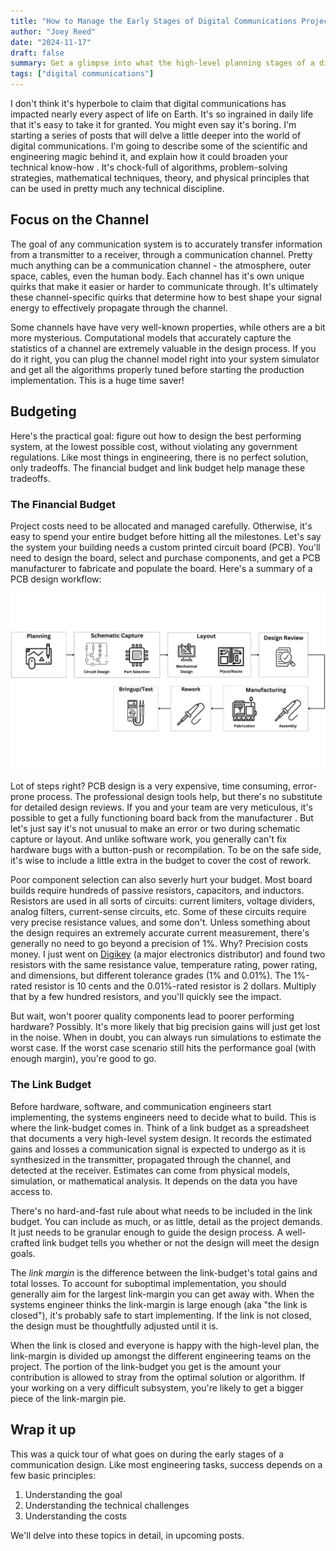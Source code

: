 ```yaml
---
title: "How to Manage the Early Stages of Digital Communications Project"
author: "Joey Reed"
date: "2024-11-17"
draft: false
summary: Get a glimpse into what the high-level planning stages of a digital communications project looks like. 
tags: ["digital communications"]
---
```


I don't think it's hyperbole to claim that digital communications has impacted nearly every aspect of life on Earth.  It's so ingrained in daily life that it's easy to take it for granted.  You might even say it's boring. I'm starting a series of posts that will delve a little deeper into the world of digital communications.  I'm going to describe some of the scientific and engineering magic behind it, and explain how it could broaden your technical know-how .  It's chock-full of algorithms, problem-solving strategies, mathematical techniques, theory, and physical principles that can be used in pretty much any technical discipline.

## Focus on the Channel

The goal of any communication system is to accurately transfer information from a transmitter to a receiver, through a communication channel.  Pretty much anything can be a communication channel - the atmosphere, outer space, cables, even the human body.  Each channel has it's own unique quirks that make it easier or harder to communicate through.  It's ultimately these channel-specific quirks that determine how to best shape your signal energy to effectively propagate through the channel.

Some channels have have very well-known properties, while others are a bit more mysterious.  Computational models that accurately capture the statistics of a channel are extremely valuable in the design process.  If you do it right, you can plug the channel model right into your system simulator and get all the algorithms properly tuned before starting the production implementation.  This is a huge time saver!     

## Budgeting

Here's the practical goal: figure out how to design the best performing system, at the lowest possible cost, without violating any government regulations.  Like most things in engineering, there is no perfect solution, only tradeoffs.  The financial budget and link budget help manage these tradeoffs.

### The Financial Budget

Project costs need to be allocated and managed carefully.  Otherwise, it's easy to spend your entire budget before hitting all the milestones.  Let's say the system your building needs a custom printed circuit board (PCB).  You'll need to design the board, select and purchase components, and get a PCB manufacturer to fabricate and populate the board. Here's a summary of a PCB design workflow:

![PCB design flow](highlevel-pcb-design-flow.png)

Lot of steps right?  PCB design is a very expensive, time consuming, error-prone process.  The professional design tools help, but there's no substitute for detailed design reviews.  If you and your team are very meticulous, it's possible to get a fully functioning board back from the manufacturer .  But let's just say it's not unusual to make an error or two during schematic capture or layout.  And unlike software work, you generally can't fix hardware bugs with a button-push or recompilation.  To be on the safe side,  it's wise to include a little extra in the budget to cover the cost of rework.     
     
Poor component selection can also severly hurt your budget.  Most board builds require hundreds of passive resistors, capacitors, and inductors.  Resistors are used in all sorts of circuits: current limiters, voltage dividers, analog filters, current-sense circuits, etc.  Some of these circuits require very precise resistance values, and some don't.  Unless something about the design requires an extremely accurate current measurement, there's generally no need to go beyond a precision of 1%.  Why?  Precision costs money.  I just went on [Digikey](https://www.digikey.com/) (a major electronics distributor) and found two resistors with the same resistance value, temperature rating, power rating, and dimensions, but different tolerance grades (1% and 0.01%).  The 1%-rated resistor is 10 cents and the 0.01%-rated resistor is 2 dollars.  Multiply that by a few hundred resistors, and you'll quickly see the impact. 

But wait, won't poorer quality components lead to poorer performing hardware?  Possibly.  It's more likely that big precision gains will just get lost in the noise.  When in doubt, you can always run simulations to estimate the worst case.  If the worst case scenario still hits the performance goal (with enough margin), you're good to go.  


### The Link Budget

Before hardware, software, and communication engineers start implementing, the systems engineers need to decide what to build.  This is where the link-budget comes in.  Think of a link budget as a spreadsheet that documents a very high-level system design.  It records the estimated gains and losses a communication signal is expected to undergo as it is synthesized in the transmitter, propagated through the channel,  and detected at the receiver. Estimates can come from physical models, simulation, or mathematical analysis.  It depends on the data you have access to.    

There's no hard-and-fast rule about what needs to be included in the link budget.  You can include as much, or as little, detail as the project demands.  It just needs to be granular enough to guide the design process.  A well-crafted link budget tells you whether or not the design will meet the design goals.    

The *link margin* is the difference between the link-budget's total gains and total losses.  To account for suboptimal implementation, you should generally aim for the largest link-margin you can get away with.  When the systems engineer thinks the link-margin is large enough (aka "the link is closed"), it's probably safe to start implementing.  If the link is not closed, the design must be thoughtfully adjusted until it is.    

When the link is closed and everyone is happy with the high-level plan, the link-margin is divided up amongst the different engineering teams on the project.  The portion of the link-budget you get is the amount your contribution is allowed to stray from the optimal solution or algorithm. If your working on a very difficult subsystem, you're likely to get a bigger piece of the link-margin pie.

## Wrap it up

This was a quick tour of what goes on during the early stages of a communication design.  Like most engineering tasks, success depends on a few basic principles:

1. Understanding the goal
2. Understanding the technical challenges
3. Understanding the costs

We'll delve into these topics in detail, in upcoming posts.



